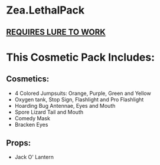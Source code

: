 # Zea.LethalPack
## [REQUIRES LURE TO WORK](https://github.com/Sulayre/WebfishingLure)

# This Cosmetic Pack Includes:

## Cosmetics:
- 4 Colored Jumpsuits: Orange, Purple, Green and Yellow
- Oxygen tank, Stop Sign, Flashlight and Pro Flashlight
- Hoarding Bug Antennae, Eyes and Mouth
- Spore Lizard Tail and Mouth
- Comedy Mask
- Bracken Eyes
## Props:
- Jack O' Lantern
